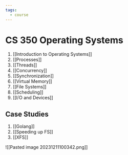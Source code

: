 ```yaml
---
tags:
  - course
---
```

# CS 350 Operating Systems
1. [[Introduction to Operating Systems]]
2. [[Processes]]
3. [[Threads]]
4. [[Concurrency]]
5. [[Synchronization]]
6. [[Virtual Memory]]
7. [[File Systems]]
8. [[Scheduling]]
9. [[I⧸O and Devices]]

## Case Studies
1. [[Golang]]
2. [[Speeding up FS]]
3. [[XFS]]

![[Pasted image 20231211100342.png]]